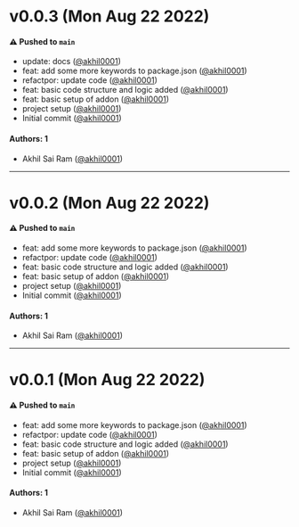 # v0.0.3 (Mon Aug 22 2022)

#### ⚠️ Pushed to `main`

- update: docs ([@akhil0001](https://github.com/akhil0001))
- feat: add some more keywords to package.json ([@akhil0001](https://github.com/akhil0001))
- refactpor: update code ([@akhil0001](https://github.com/akhil0001))
- feat: basic code structure and logic added ([@akhil0001](https://github.com/akhil0001))
- feat: basic setup of addon ([@akhil0001](https://github.com/akhil0001))
- project setup ([@akhil0001](https://github.com/akhil0001))
- Initial commit ([@akhil0001](https://github.com/akhil0001))

#### Authors: 1

- Akhil Sai Ram ([@akhil0001](https://github.com/akhil0001))

---

# v0.0.2 (Mon Aug 22 2022)

#### ⚠️ Pushed to `main`

- feat: add some more keywords to package.json ([@akhil0001](https://github.com/akhil0001))
- refactpor: update code ([@akhil0001](https://github.com/akhil0001))
- feat: basic code structure and logic added ([@akhil0001](https://github.com/akhil0001))
- feat: basic setup of addon ([@akhil0001](https://github.com/akhil0001))
- project setup ([@akhil0001](https://github.com/akhil0001))
- Initial commit ([@akhil0001](https://github.com/akhil0001))

#### Authors: 1

- Akhil Sai Ram ([@akhil0001](https://github.com/akhil0001))

---

# v0.0.1 (Mon Aug 22 2022)

#### ⚠️ Pushed to `main`

- feat: add some more keywords to package.json ([@akhil0001](https://github.com/akhil0001))
- refactpor: update code ([@akhil0001](https://github.com/akhil0001))
- feat: basic code structure and logic added ([@akhil0001](https://github.com/akhil0001))
- feat: basic setup of addon ([@akhil0001](https://github.com/akhil0001))
- project setup ([@akhil0001](https://github.com/akhil0001))
- Initial commit ([@akhil0001](https://github.com/akhil0001))

#### Authors: 1

- Akhil Sai Ram ([@akhil0001](https://github.com/akhil0001))
